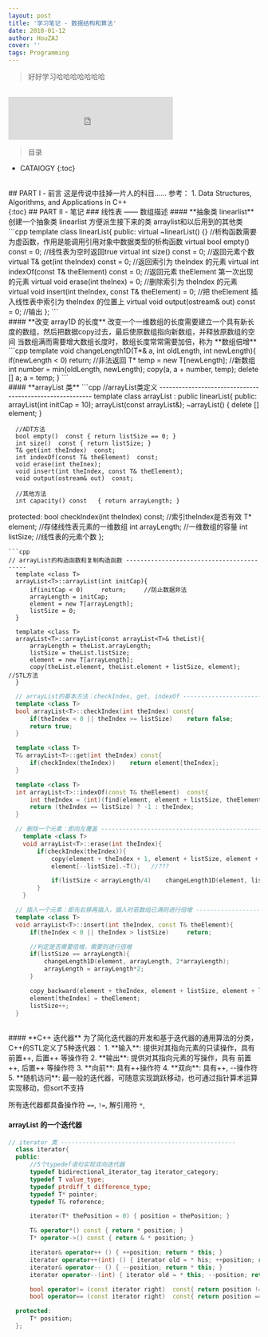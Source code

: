 ```yaml
---
layout: post
title: '学习笔记 - 数据结构和算法'
date: 2018-01-12
author: HouZAJ
cover: ''
tags: Programming
---
```


> 好好学习哈哈哈哈哈哈哈

<br>

<iframe type="text/html" src="http://music.163.com/outchain/player?type=2&id=33418878&auto=0&height=66" frameborder="no" border="0" marginwidth="0" marginheight="0" width="330" height="86"></iframe>      

<br>

> 目录  

* CATAlOGY
{:toc}

<br>
## PART I - 前言
这是传说中挂掉一片人的科目……    
参考：  
1. Data Structures, Algorithms, and Applications in C++  

<br>
{:toc}
## PART II - 笔记
### 线性表 —— 数组描述
#### **抽象类 linearlist**  
创建一个抽象类 linearlist 方便派生接下来的类 arraylist和以后用到的其他类  
```cpp
  template <class T>
  class linearList{
  public:
      virtual ~linearList() {}    //析构函数需要为虚函数，作用是能调用引用对象中数据类型的析构函数
      virtual bool empty()  const = 0;    //线性表为空时返回true
      virtual int size()  const = 0;      //返回元素个数
      virtual T& get(int theIndex)  const = 0;    //返回索引为 theIndex 的元素
      virtual int indexOf(const T& theElement)  const = 0;    //返回元素 theElement 第一次出现的元素
      virtual void erase(int theInex) = 0;    //删除索引为 theIndex 的元素
      virtual void insert(int theIndex, const T& theElement) = 0;  //把 theElement 插入线性表中索引为 theIndex 的位置上
      virtual void output(ostream& out)  const = 0;  //输出
  };
```
<br>
#### **改变 array1D 的长度**  
改变一个一维数组的长度需要建立一个具有新长度的数组，然后把数据copy过去，最后使原数组指向新数组，并释放原数组的空间  
当数组满而需要增大数组长度时，数组长度常常需要加倍，称为 **数组倍增**  
```cpp
  template<class T>
  void changeLength1D(T*& a, int oldLength, int newLength){
      if(newLength < 0)   return;     //非法返回
      T* temp = new T[newLength];     //新数组
      int number = min(oldLength, newLength);
      copy(a, a + number, temp);
      delete [] a;
      a = temp;
  }
```
<br>
#### **arrayList 类**   
```cpp
//arrayList类定义 ---------------------------------------------------------
  template <class T>
  class arrayList : public linearList<T>{
  public:
      arrayList(int initCap = 10);
      arrayList(const arrayList<T>&);
      ~arrayList() { delete [] element; }

      //ADT方法
      bool empty()  const { return listSize == 0; }
      int size()  const { return listSize; }
      T& get(int theIndex)  const;
      int indexOf(const T& theElement)  const;
      void erase(int theInex);
      void insert(int theIndex, const T& theElement);
      void output(ostream& out)  const;

      //其他方法
      int capacity() const   { return arrayLength; }

  protected:
      bool checkIndex(int theIndex)   const;  //索引theIndex是否有效
      T* element;         //存储线性表元素的一维数组
      int arrayLength;    //一维数组的容量
      int listSize;       //线性表的元素个数
  };
```
```cpp
// arrayList的构造函数和复制构造函数 ------------------------------------------
  template <class T>
  arrayList<T>::arrayList(int initCap){
      if(initCap < 0)     return;     //防止数据非法
      arrayLength = initCap;
      element = new T[arrayLength];
      listSize = 0;
  }

  template <class T>
  arrayList<T>::arrayList(const arrayList<T>& theList){
      arrayLength = theList.arrayLength;
      listSize = theList.listSize;
      element = new T[arrayLength];
      copy(theList.element, theList.element + listSize, element);    //STL方法
  }
```
```cpp
  // arrayList的基本方法：checkIndex, get, indexOf ------------------------------------------
  template <class T>
  bool arrayList<T>::checkIndex(int theIndex) const{
      if(theIndex < 0 || theIndex >= listSize)    return false;
      return true;
  }

  template <class T>
  T& arrayList<T>::get(int theIndex) const{
      if(checkIndex(theIndex))    return element[theIndex];
  }

  template <class T>
  int arrayList<T>::indexOf(const T& theElement)  const{
      int theIndex = (int)(find(element, element + listSize, theElement) - element);  //STL方法
      return (theIndex == listSize) ? -1 : theIndex;
  }
```
```cpp
  // 删除一个元素：即向左覆盖 ------------------------------------------------------------
    template <class T>
    void arrayList<T>::erase(int theIndex){
        if(checkIndex(theIndex)){
            copy(element + theIndex + 1, element + listSize, element + theIndex);   //向左覆盖
            element[--listSize].~T();   //???

            if(listSize < arrayLength/4)    changeLength1D(element, listSize, listSize/2);
        }
    }
```
```cpp
  // 插入一个元素：即先右移再插入，插入时若数组已满则进行倍增 ------------------------
  template <class T>
  void arrayList<T>::insert(int theIndex, const T& theElement){
      if(theIndex < 0 || theIndex > listSize)     return;

      //判定是否需要倍增，需要则进行倍增
      if(listSize == arrayLength){
          changeLength1D(element, arrayLength, 2*arrayLength);
          arrayLength = arrayLength*2;
      }

      copy_backward(element + theIndex, element + listSize, element + listSize + 1);  //STL方法
      element[theIndex] = theElement;
      listSize++;
  }
```
<br>
#### **C++ 迭代器**   
为了简化迭代器的开发和基于迭代器的通用算法的分类，C++的STL定义了5种迭代器：  
1. **输入**: 提供对其指向元素的只读操作，具有 前置++, 后置++ 等操作符
2. **输出**: 提供对其指向元素的写操作，具有 前置++, 后置++ 等操作符
3. **向前**: 具有++操作符  
4. **双向**: 具有++, --操作符  
5. **随机访问**: 最一般的迭代器，可随意实现跳跃移动，也可通过指针算术运算实现移动，但sort不支持  

所有迭代器都具备操作符 `==`, `!=`, 解引用符 `*`,

#### **arrayList 的一个迭代器**  
```cpp
// iterator 类 -------------------------------------------------
  class iterator{
  public:
      //5个typedef语句实现双向迭代器
      typedef bidirectional_iterator_tag iterator_category;
      typedef T value_type;
      typedef ptrdiff_t difference_type;
      typedef T* pointer;
      typedef T& reference;

      iterator(T* thePosition = 0) { position = thePosition; }

      T& operator*() const { return * position; }
      T* operator->() const { return & * position; }

      iterator& operator++ () { ++position; return * this; }
      iterator operator++(int) () { iterator old = * his; ++position; return old; }
      iterator& operator-- () { --position; return * this; }
      iterator operator--(int) { iterator old = * this; --position; return old; }

      bool operator!= (const iterator right)  const{ return position != right.position; }
      bool operator== (const iterator right)  const{ return position == right.position; }

  protected:
      T* position;
  };
```
